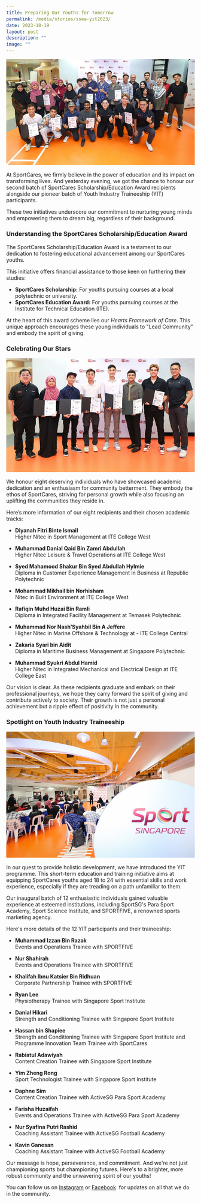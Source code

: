 ```yaml
---
title: Preparing Our Youths for Tomorrow
permalink: /media/stories/ssea-yit2023/
date: 2023-10-19
layout: post
description: ""
image: ""
---
```

![](/images/ssea-yit_1.jpg)

At SportCares, we firmly believe in the power of education and its impact on transforming lives. And yesterday evening, we got the chance to honour our second batch of SportCares Scholarship/Education Award recipients alongside our pioneer batch of Youth Industry Traineeship (YIT) participants.

These two initiatives underscore our commitment to nurturing young minds and empowering them to dream big, regardless of their background.

### **Understanding the SportCares Scholarship/Education Award**

The SportCares Scholarship/Education Award is a testament to our dedication to fostering educational advancement among our SportCares youths.

This initiative offers financial assistance to those keen on furthering their studies:

*   **SportCares Scholarship:**&nbsp;For youths pursuing courses at a local polytechnic or university.
*   **SportCares Education Award:**&nbsp;For youths pursuing courses at the Institute for Technical Education (ITE).

At the heart of this award scheme lies our&nbsp;_Hearts Framework of Care_. This unique approach encourages these young individuals to "Lead Community" and embody the spirit of giving.

### **Celebrating Our Stars**

![](/images/ssea-yit_2.jpg)

We honour eight deserving individuals who have showcased academic dedication and an enthusiasm for community betterment. They embody the ethos of SportCares, striving for personal growth while also focusing on uplifting the communities they reside in.

Here’s more information of our eight recipients and their chosen academic tracks:
* **Diyanah Fitri Binte Ismail**<br> Higher Nitec in Sport Management at ITE College West

* **Muhammad Danial Qaid Bin Zamri Abdullah** <br>Higher Nitec Leisure &amp; Travel Operations at ITE College West

* **Syed Mahamood Shakur Bin Syed Abdullah Hylmie** <br>Diploma in Customer Experience Management in Business at Republic Polytechnic

* **Mohammad Mikhail bin Norhisham**<br>Nitec in Built Environment at ITE College West

* **Rafiqin Muhd Huzai Bin Ramli** <br> Diploma in Integrated Facility Management at Temasek Polytechnic

* **Muhammad Nor Nash’Syahbil Bin A Jeffere**&nbsp;<br> Higher Nitec in Marine Offshore &amp; Technology at \- ITE College Central

* **Zakaria Syari bin Aidit** <br> Diploma in Maritime Business Management at Singapore Polytechnic

* **Muhammad Syukri Abdul Hamid** <br>Higher Nitec in Integrated Mechanical and Electrical Design at ITE College East

Our vision is clear. As these recipients graduate and embark on their professional journeys, we hope they carry forward the spirit of giving and contribute actively to society. Their growth is not just a personal achievement but a ripple effect of positivity in the community.

### **Spotlight on Youth Industry Traineeship**

![](/images/ssea-yit_3.jpg)

In our quest to provide holistic development, we have introduced the YIT programme. This short-term education and training initiative aims at equipping SportCares youths aged 18 to 24 with essential skills and work experience, especially if they are treading on a path unfamiliar to them.

Our inaugural batch of 12 enthusiastic individuals gained valuable experience at esteemed institutions, including SportSG's Para Sport Academy, Sport Science Institute, and SPORTFIVE, a renowned sports marketing agency.

Here's more details of the 12 YIT participants and their traineeship: 

* **Muhammad Izzan Bin Razak**&nbsp;<br> Events and Operations Trainee with SPORTFIVE

* **Nur Shahirah**&nbsp;<br> Events and Operations Trainee with SPORTFIVE

* **Khalifah Ibnu Katsier Bin Ridhuan** <br> Corporate Partnership Trainee with SPORTFIVE

* **Ryan Lee** <br> Physiotherapy Trainee with Singapore Sport Institute

* **Danial Hikari** <br> Strength and Conditioning Trainee with Singapore Sport Institute

* **Hassan bin Shapiee** <br> Strength and Conditioning Trainee with Singapore Sport Institute and Programme Innovation Team Trainee with SportCares 

* **Rabiatul Adawiyah** <br> Content Creation Trainee with Singapore Sport Institute

* **Yim Zheng Rong** <br> Sport Technologist Trainee with Singapore Sport Institute

* **Daphne Sim** <br> Content Creation Trainee with ActiveSG Para Sport Academy

* **Farisha Huzaifah** <br> Events and Operations Trainee with ActiveSG Para Sport Academy

* **Nur Syafina Putri Rashid** <br> Coaching Assistant Trainee with ActiveSG Football Academy 

* **Kavin Ganesan** <br> Coaching Assistant Trainee with ActiveSG Football Academy 

Our message is hope, perseverance, and commitment. And we're not just championing sports but championing futures. Here's to a brighter, more robust community and the unwavering spirit of our youths!


You can follow us on&nbsp;[Instagram](https://www.instagram.com/sportcares/)&nbsp;or&nbsp;[Facebook](https://www.facebook.com/SportCaresSG)&nbsp; for updates on all that we do in the community.